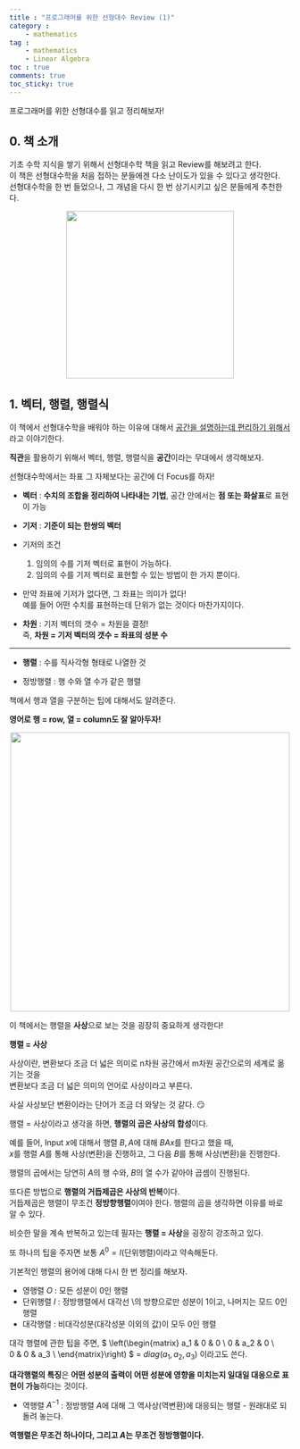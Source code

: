 ```yaml
---
title : "프로그래머를 위한 선형대수 Review (1)"
category :
    - mathematics
tag :
    - mathematics
    - Linear Algebra
toc : true
comments: true
toc_sticky: true
---
```


프로그래머를 위한 선형대수를 읽고 정리해보자!

## 0. 책 소개
기초 수학 지식을 쌓기 위해서 선형대수학 책을 읽고 Review를 해보려고 한다.  
이 책은 선형대수학을 처음 접하는 분들에겐 다소 난이도가 있을 수 있다고 생각한다.  
선형대수학을 한 번 들었으나, 그 개념을 다시 한 번 상기시키고 싶은 분들에게 추천한다.  

<p align="center"><img src="https://user-images.githubusercontent.com/41863759/101620519-fe6c2c80-3a57-11eb-8d77-9177c2bc56aa.png" width = "300" ></p>



## 1. 벡터, 행렬, 행렬식

이 책에서 선형대수학을 배워야 하는 이유에 대해서 <u>공간을 설명하는데 편리하기 위해서</u>라고 이야기한다.  

**직관**을 활용하기 위해서 벡터, 행렬, 행렬식을 **공간**이라는 무대에서 생각해보자. 

선형대수학에서는 좌표 그 자체보다는 공간에 더 Focus를 하자!  


- **벡터** : **수치의 조합을 정리하여 나타내는 기법**, 공간 안에서는 **점 또는 화살표**로 표현이 가능

- **기저** : **기준이 되는 한쌍의 벡터**  

- 기저의 조건  
    1. 임의의 수를 기저 벡터로 표현이 가능하다.  
    2. 임의의 수를 기저 벡터로 표현할 수 있는 방법이 한 가지 뿐이다.  

- 만약 좌표에 기저가 없다면, 그 좌표는 의미가 없다!  
예를 들어 어떤 수치를 표현하는데 단위가 없는 것이다 마찬가지이다.  

- **차원** : 기저 벡터의 갯수 = 차원을 결정!  
    즉, **차원 = 기저 벡터의 갯수 = 좌표의 성분 수**  

---

- **행렬** : 수를 직사각형 형태로 나열한 것  

- 정방행렬 : 행 수와 열 수가 같은 행렬  

책에서 행과 열을 구분하는 팁에 대해서도 알려준다.  

**영어로 행 = row, 열 = column도 잘 알아두자!** 

<p align="center"><img src="https://user-images.githubusercontent.com/41863759/101623251-843da700-3a5b-11eb-97d4-e75df46ccbf0.png" width = "500" ></p>

이 책에서는 행렬을 **사상**으로 보는 것을 굉장히 중요하게 생각한다!  

**행렬 = 사상**  

사상이란, 변환보다 조금 더 넓은 의미로 n차원 공간에서 m차원 공간으로의 세계로 옮기는 것을  
변환보다 조금 더 넓은 의미의 언어로 사상이라고 부른다.  

사실 사상보단 변환이라는 단어가 조금 더 와닿는 것 같다. 😏    

행렬 = 사상이라고 생각을 하면, **행렬의 곱은 사상의 합성**이다.  

예를 들어, Input $x$에 대해서 행렬 $B,A$에 대해 $BAx$를 한다고 했을 때,  
$x$를 행렬 $A$를 통해 사상(변환)을 진행하고,  그 다음 $B$를 통해 사상(변환)을 진행한다.  

행렬의 곱에서는 당연히 $A$의 행 수와, $B$의 열 수가 같아야 곱셈이 진행된다.  

또다른 방법으로 **행렬의 거듭제곱은 사상의 반복**이다.  
거듭제곱은 행렬이 무조건 **정방향행렬**이여야 한다. 행렬의 곱을 생각하면 이유를 바로 알 수 있다.    

비슷한 말을 계속 반복하고 있는데 필자는 **행렬 = 사상**을 굉장히 강조하고 있다.  

또 하나의 팁을 주자면 보통 $A^0 = I$(단위행렬)이라고 약속해둔다.  

기본적인 행렬의 용어에 대해 다시 한 번 정리를 해보자.  
- 영행렬 $O$ : 모든 성분이 0인 행렬  
- 단위행렬 $I$ : 정방행렬에서 대각선 \의 방향으로만 성분이 1이고, 나머지는 모드 0인 행렬  
- 대각행렬 : 비대각성분(대각성분 이외의 값)이 모두 0인 행렬

대각 행렬에 관한 팁을 주면, $
    \left(\begin{matrix}
    a_1 & 0 & 0 \\
    0 & a_2 & 0 \\   
    0 & 0 & a_3 \\
    \end{matrix}\right)
$ = $diag(a_1,a_2,a_3)$ 이라고도 쓴다.

**대각행렬의 특징**은 **어떤 성분의 출력이 어떤 성분에 영향을 미치는지 일대일 대응으로 표현이 가능**하다는 것이다.  

- 역행렬 $A^{-1}$ : 정방행렬 $A$에 대해 그 역사상(역변환)에 대응되는 행렬 - 원래대로 되돌려 놓는다.  

**역행렬은 무조건 하나이다, 그리고 $A$는 무조건 정방행렬이다.**  


